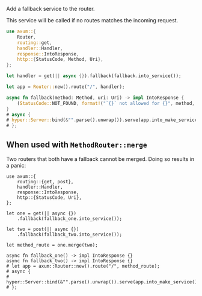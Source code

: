 Add a fallback service to the router.

This service will be called if no routes matches the incoming request.

```rust
use axum::{
    Router,
    routing::get,
    handler::Handler,
    response::IntoResponse,
    http::{StatusCode, Method, Uri},
};

let handler = get(|| async {}).fallback(fallback.into_service());

let app = Router::new().route("/", handler);

async fn fallback(method: Method, uri: Uri) -> impl IntoResponse {
    (StatusCode::NOT_FOUND, format!("`{}` not allowed for {}", method, uri))
}
# async {
# hyper::Server::bind(&"".parse().unwrap()).serve(app.into_make_service()).await.unwrap();
# };
```

## When used with `MethodRouter::merge`

Two routers that both have a fallback cannot be merged. Doing so results in a
panic:

```rust,should_panic
use axum::{
    routing::{get, post},
    handler::Handler,
    response::IntoResponse,
    http::{StatusCode, Uri},
};

let one = get(|| async {})
    .fallback(fallback_one.into_service());

let two = post(|| async {})
    .fallback(fallback_two.into_service());

let method_route = one.merge(two);

async fn fallback_one() -> impl IntoResponse {}
async fn fallback_two() -> impl IntoResponse {}
# let app = axum::Router::new().route("/", method_route);
# async {
# hyper::Server::bind(&"".parse().unwrap()).serve(app.into_make_service()).await.unwrap();
# };
```
